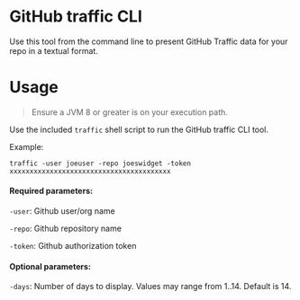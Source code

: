 # GitHub traffic CLI

Use this tool from the command line to present GitHub Traffic data for your repo in a textual format.
                             
# Usage

> Ensure a JVM 8 or greater is on your execution path.

Use the included `traffic` shell script to run the GitHub traffic CLI tool.

Example:
```
traffic -user joeuser -repo joeswidget -token xxxxxxxxxxxxxxxxxxxxxxxxxxxxxxxxxxxxxxxx
```

#### Required parameters:

`-user`: Github user/org name

`-repo`: Github repository name

`-token`: Github authorization token

#### Optional parameters:

`-days`: Number of days to display. Values may range from 1..14. Default is 14.


